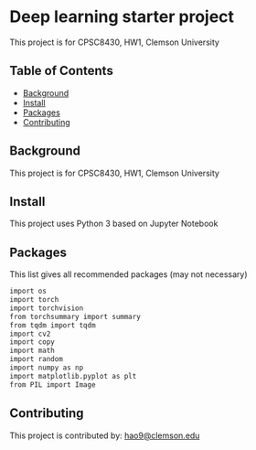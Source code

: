 # Deep learning starter project 
This project is for CPSC8430, HW1, Clemson University

## Table of Contents

- [Background](#background)
- [Install](#install)
- [Packages](#packages)
- [Contributing](#contributing)

## Background

This project is for CPSC8430, HW1, Clemson University

## Install

This project uses Python 3 based on Jupyter Notebook

## Packages

This list gives all recommended packages (may not necessary)

```sh
import os
import torch
import torchvision
from torchsummary import summary
from tqdm import tqdm
import cv2
import copy
import math
import random
import numpy as np
import matplotlib.pyplot as plt
from PIL import Image
```

## Contributing

This project is contributed by: 
<a href="hao9@g.clemson.edu">hao9@clemson.edu</a>
